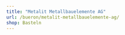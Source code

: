 ```yaml
---
title: "Metalit Metallbauelemente AG"
url: /bueron/metalit-metallbauelemente-ag/
shop: Basteln
---
```

